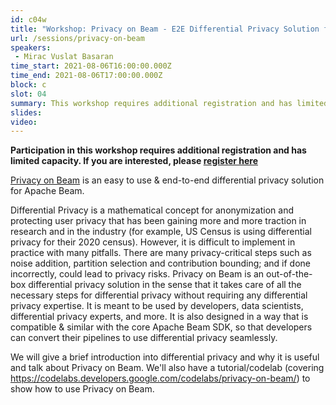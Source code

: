 ```yaml
---
id: c04w
title: "Workshop: Privacy on Beam - E2E Differential Privacy Solution for Apache Beam"
url: /sessions/privacy-on-beam
speakers:
 - Mirac Vuslat Basaran
time_start: 2021-08-06T16:00:00.000Z
time_end: 2021-08-06T17:00:00.000Z
block: c
slot: 04
summary: This workshop requires additional registration and has limited capacity. See details.
slides: 
video:
---
```



**Participation in this workshop requires additional registration and has limited capacity. If you are interested, please [register here](https://us02web.zoom.us/webinar/register/WN_-dXcHY6_RaWoOCO7CqrsiA)**


[Privacy on Beam](https://github.com/google/differential-privacy/tree/main/privacy-on-beam) is an easy to use & end-to-end differential privacy solution for Apache Beam.

Differential Privacy is a mathematical concept for anonymization and protecting user privacy that has been gaining more and more traction in research and in the industry (for example, US Census is using differential privacy for their 2020 census). However, it is difficult to implement in practice with many pitfalls. There are many privacy-critical steps such as noise addition, partition selection and contribution bounding; and if done incorrectly, could lead to privacy risks. Privacy on Beam is an out-of-the-box differential privacy solution in the sense that it takes care of all the necessary steps for differential privacy without requiring any differential privacy expertise. It is meant to be used by developers, data scientists, differential privacy experts, and more. It is also designed in a way that is compatible & similar with the core Apache Beam SDK, so that developers can convert their pipelines to use differential privacy seamlessly.

We will give a brief introduction into differential privacy and why it is useful and talk about Privacy on Beam. We'll also have a tutorial/codelab (covering https://codelabs.developers.google.com/codelabs/privacy-on-beam/) to show how to use Privacy on Beam.